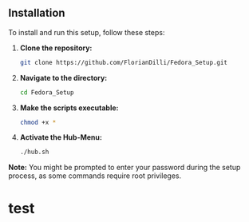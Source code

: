 ## Installation

To install and run this setup, follow these steps:

1. **Clone the repository:**

    ```bash
    git clone https://github.com/FlorianDilli/Fedora_Setup.git
    ```

2. **Navigate to the directory:**

    ```bash
    cd Fedora_Setup
    ```

3. **Make the scripts executable:**

    ```bash
    chmod +x *
    ```

4. **Activate the Hub-Menu:**

    ```bash
    ./hub.sh
    ```

**Note:** You might be prompted to enter your password during the setup process, as some commands require root privileges.
# test

